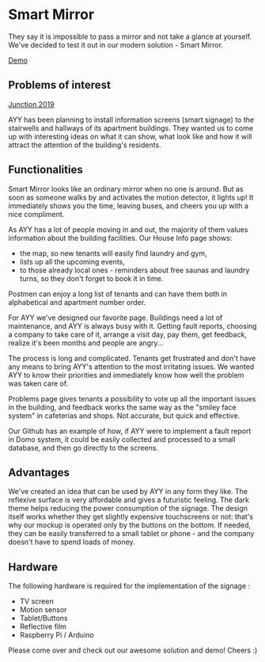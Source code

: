 # Smart Mirror

They say it is impossible to pass a mirror and not take a glance at yourself.
We've decided to test it out in our modern solution - Smart Mirror.

[Demo](https://www.figma.com/file/MaHPWAbnfeFCwqBgOQ93xm/SmartMirror?node-id=0%3A1)

## Problems of interest
[Junction 2019](https://2019.hackjunction.com/challenges/smart-signage-for-students-by-students)

AYY has been planning to install information screens (smart signage) to the stairwells and hallways of its apartment buildings.
They wanted us to come up with interesting ideas on what it can show, what look like and how it will attract the attention of the building's residents.

## Functionalities

Smart Mirror looks like an ordinary mirror when no one is around. But as soon as someone walks by and activates the motion detector, it lights up! 
It immediately shows you the time, leaving buses, and cheers you up with a nice compliment.

As AYY has a lot of people moving in and out, the majority of them values information about the building facilities.
Our House Info page shows:
- the map, so new tenants will easily find laundry and gym, 
- lists up all the upcoming events, 
- to those already local ones - reminders about free saunas and laundry turns, so they don't forget to book it in time.

Postmen can enjoy a long list of tenants and can have them both in alphabetical and apartment number order.

For AYY we've designed our favorite page.
Buildings need a lot of maintenance, and AYY is always busy with it. Getting fault reports, choosing a company to take care of it, arrange a visit day, pay them, get feedback, realize it's been months and people are angry...

The process is long and complicated.
Tenants get frustrated and don't have any means to bring AYY's attention to the most irritating issues.
We wanted AYY to know their priorities and immediately know how well the problem was taken care of.

Problems page gives tenants a possibility to vote up all the important issues in the building, and feedback works the same way as the "smiley face system" in cafeterias and shops. Not accurate, but quick and effective.

Our Github has an example of how, if AYY were to implement a fault report in Domo system, it could be easily collected and processed to a small database, and then go directly to the screens. 

## Advantages

We've created an idea that can be used by AYY in any form they like. 
The reflexive surface is very affordable and gives a futuristic feeling.
The dark theme helps reducing the power consumption of the signage.
The design itself works whether they get slightly expensive touchscreens or not: that's why our mockup is operated only by the buttons on the bottom. 
If needed, they can be easily transferred to a small tablet or phone - and the company doesn't have to spend loads of money.

## Hardware
The following hardware is required for the implementation of the signage :
- TV screen
- Motion sensor
- Tablet/Buttons
- Reflective film
- Raspberry Pi / Arduino

Please come over and check out our awesome solution and demo! 
Cheers :) 